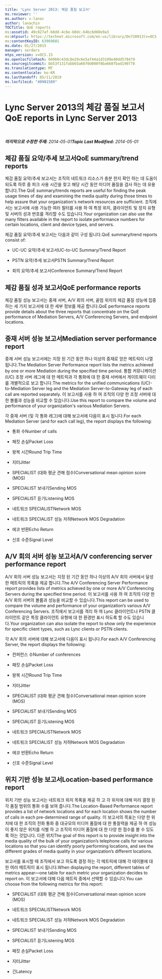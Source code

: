 ```yaml
---
title: 'Lync Server 2013: 체감 품질 보고서'
ms.reviewer: ''
ms.author: v-lanac
author: lanachin
TOCTitle: QoE reports
ms:assetid: 49c827af-b8dd-4c6e-b0dc-b4bc6d60e9a3
ms:mtpsurl: https://technet.microsoft.com/en-us/library/Dn720913(v=OCS.15)
ms:contentKeyID: 63969601
ms.date: 01/27/2015
manager: serdars
mtps_version: v=OCS.15
ms.openlocfilehash: 04960c43dc8e29c6e5af44a1d3109e40dd578479
ms.sourcegitcommit: bb53f131fabb03a66f0d000f8ba668fbad190778
ms.translationtype: MT
ms.contentlocale: ko-KR
ms.lasthandoff: 05/11/2019
ms.locfileid: "40981589"
---
```

<div data-xmlns="http://www.w3.org/1999/xhtml">

<div class="topic" data-xmlns="http://www.w3.org/1999/xhtml" data-msxsl="urn:schemas-microsoft-com:xslt" data-cs="http://msdn.microsoft.com/en-us/">

<div data-asp="http://msdn2.microsoft.com/asp">

# <a name="qoe-reports-in-lync-server-2013"></a><span data-ttu-id="1ff84-102">Lync Server 2013의 체감 품질 보고서</span><span class="sxs-lookup"><span data-stu-id="1ff84-102">QoE reports in Lync Server 2013</span></span>

</div>

<div id="mainSection">

<div id="mainBody">

<span> </span>

<span data-ttu-id="1ff84-103">_**마지막으로 수정한 주제:** 2014-05-01_</span><span class="sxs-lookup"><span data-stu-id="1ff84-103">_**Topic Last Modified:** 2014-05-01_</span></span>

<div>

## <a name="qoe-summarytrend-reports"></a><span data-ttu-id="1ff84-104">체감 품질 요약/추세 보고서</span><span class="sxs-lookup"><span data-stu-id="1ff84-104">QoE summary/trend reports</span></span>

<span data-ttu-id="1ff84-105">체감 품질 요약/추세 보고서는 조직의 네트워크 리소스가 충분 한지 확인 하는 데 도움이 되도록 하루 중 피크 사용 시간을 찾고 해당 시간 동안 미디어 품질을 검사 하는 데 유용 합니다.</span><span class="sxs-lookup"><span data-stu-id="1ff84-105">The QoE summary/trends reports are useful for finding the peak usage times of day and examining the media quality during those times to help assure that your organization's network resources are sufficient.</span></span> <span data-ttu-id="1ff84-106">조직에서는 보고서에 사용 가능한 여러 필터를 사용 하 여 특정 위치, 클라이언트 및 장치 유형 및 서버의 성과 번호를 격리할 수도 있습니다.</span><span class="sxs-lookup"><span data-stu-id="1ff84-106">Your organization can also use the many filters available in the report to isolate performance numbers for certain locations, client and device types, and servers.</span></span>

<span data-ttu-id="1ff84-107">체감 품질 요약/추세 보고서는 다음과 같이 구성 됩니다.</span><span class="sxs-lookup"><span data-stu-id="1ff84-107">QoE summary/trend reports consist of:</span></span>

  - <span data-ttu-id="1ff84-108">UC-UC 요약/추세 보고서</span><span class="sxs-lookup"><span data-stu-id="1ff84-108">UC-to-UC Summary/Trend Report</span></span>

  - <span data-ttu-id="1ff84-109">PSTN 요약/추세 보고서</span><span class="sxs-lookup"><span data-stu-id="1ff84-109">PSTN Summary/Trend Report</span></span>

  - <span data-ttu-id="1ff84-110">회의 요약/추세 보고서</span><span class="sxs-lookup"><span data-stu-id="1ff84-110">Conference Summary/Trend Report</span></span>

</div>

<div>

## <a name="qoe-performance-reports"></a><span data-ttu-id="1ff84-111">체감 품질 성과 보고서</span><span class="sxs-lookup"><span data-stu-id="1ff84-111">QoE performance reports</span></span>

<span data-ttu-id="1ff84-112">체감 품질 성능 보고서는 중재 서버, A/V 회의 서버, 끝점 위치의 체감 품질 성능에 집중 하는 세 가지 보고서에 대 한 세부 정보를 제공 합니다.</span><span class="sxs-lookup"><span data-stu-id="1ff84-112">QoE performance reports provide details about the three reports that concentrate on the QoE performance of Mediation Servers, A/V Conferencing Servers, and endpoint locations.</span></span>

</div>

<div>

## <a name="mediation-server-performance-report"></a><span data-ttu-id="1ff84-113">중재 서버 성능 보고서</span><span class="sxs-lookup"><span data-stu-id="1ff84-113">Mediation server performance report</span></span>

<span data-ttu-id="1ff84-114">중재 서버 성능 보고서에는 지정 된 기간 동안 하나 이상의 중재로 얻은 메트릭이 나열 됩니다.</span><span class="sxs-lookup"><span data-stu-id="1ff84-114">The Mediation Server Performance report lists the metrics achieved by one or more Mediation during the specified time period.</span></span> <span data-ttu-id="1ff84-115">통합 커뮤니케이션 (UC) 조정 서버 레그에 대 한 메트릭과 각 통화에 대 한 중재 서버에서 게이트웨이 다리를 개별적으로 보고 합니다.</span><span class="sxs-lookup"><span data-stu-id="1ff84-115">The metrics for the unified communications (UC)-to-Mediation Server leg and the Mediation Server-to-Gateway leg of each call are reported separately.</span></span> <span data-ttu-id="1ff84-116">이 보고서를 사용 하 여 조직의 다양 한 조정 서버에 대 한 볼륨과 성능을 비교할 수 있습니다.</span><span class="sxs-lookup"><span data-stu-id="1ff84-116">Use this report to compare the volume and performance of your organization's various Mediation Servers.</span></span>

<span data-ttu-id="1ff84-117">각 중재 서버 (및 각 통화 레그)에 대해 보고서에 다음이 표시 됩니다.</span><span class="sxs-lookup"><span data-stu-id="1ff84-117">For each Mediation Server (and for each call leg), the report displays the following:</span></span>

  - <span data-ttu-id="1ff84-118">통화 수</span><span class="sxs-lookup"><span data-stu-id="1ff84-118">Number of calls</span></span>

  - <span data-ttu-id="1ff84-119">패킷 손실</span><span class="sxs-lookup"><span data-stu-id="1ff84-119">Packet Loss</span></span>

  - <span data-ttu-id="1ff84-120">왕복 시간</span><span class="sxs-lookup"><span data-stu-id="1ff84-120">Round Trip Time</span></span>

  - <span data-ttu-id="1ff84-121">지터</span><span class="sxs-lookup"><span data-stu-id="1ff84-121">Jitter</span></span>

  - <span data-ttu-id="1ff84-122">SPECIALIST (대화 평균 견해 점수)</span><span class="sxs-lookup"><span data-stu-id="1ff84-122">Conversational mean opinion score (MOS)</span></span>

  - <span data-ttu-id="1ff84-123">SPECIALIST 보내기</span><span class="sxs-lookup"><span data-stu-id="1ff84-123">Sending MOS</span></span>

  - <span data-ttu-id="1ff84-124">SPECIALIST 듣기</span><span class="sxs-lookup"><span data-stu-id="1ff84-124">Listening MOS</span></span>

  - <span data-ttu-id="1ff84-125">네트워크 SPECIALIST</span><span class="sxs-lookup"><span data-stu-id="1ff84-125">Network MOS</span></span>

  - <span data-ttu-id="1ff84-126">네트워크 SPECIALIST 성능 저하</span><span class="sxs-lookup"><span data-stu-id="1ff84-126">Network MOS Degradation</span></span>

  - <span data-ttu-id="1ff84-127">에코 반환</span><span class="sxs-lookup"><span data-stu-id="1ff84-127">Echo Return</span></span>

  - <span data-ttu-id="1ff84-128">신호 수준</span><span class="sxs-lookup"><span data-stu-id="1ff84-128">Signal Level</span></span>

</div>

<div>

## <a name="av-conferencing-server-performance-report"></a><span data-ttu-id="1ff84-129">A/V 회의 서버 성능 보고서</span><span class="sxs-lookup"><span data-stu-id="1ff84-129">A/V conferencing server performance report</span></span>

<span data-ttu-id="1ff84-130">A/V 회의 서버 성능 보고서는 지정 된 기간 동안 하나 이상의 A/V 회의 서버에서 달성 한 메트릭의 목록을 제공 합니다.</span><span class="sxs-lookup"><span data-stu-id="1ff84-130">The A/V Conferencing Server Performance report provides lists of metrics achieved by one or more A/V Conferencing Servers during the specified time period.</span></span> <span data-ttu-id="1ff84-131">이 보고서를 사용 하 여 조직의 다양 한 A/V 회의 서버의 볼륨과 성능을 비교할 수 있습니다.</span><span class="sxs-lookup"><span data-stu-id="1ff84-131">This report can be used to compare the volume and performance of your organization’s various A/V Conferencing Servers.</span></span> <span data-ttu-id="1ff84-132">조직에서 보고서를 격리 하 여 Lync 클라이언트나 PSTN 클라이언트 같은 특정 클라이언트 유형에 대 한 환경만 표시 하도록 할 수도 있습니다.</span><span class="sxs-lookup"><span data-stu-id="1ff84-132">Your organization can also isolate the report to show only the experience for specific client types, such as Lync clients or PSTN clients.</span></span>

<span data-ttu-id="1ff84-133">각 A/V 회의 서버에 대해 보고서에 다음이 표시 됩니다.</span><span class="sxs-lookup"><span data-stu-id="1ff84-133">For each A/V Conferencing Server, the report displays the following:</span></span>

  - <span data-ttu-id="1ff84-134">컨퍼런스 수</span><span class="sxs-lookup"><span data-stu-id="1ff84-134">Number of conferences</span></span>

  - <span data-ttu-id="1ff84-135">패킷 손실</span><span class="sxs-lookup"><span data-stu-id="1ff84-135">Packet Loss</span></span>

  - <span data-ttu-id="1ff84-136">왕복 시간</span><span class="sxs-lookup"><span data-stu-id="1ff84-136">Round Trip Time</span></span>

  - <span data-ttu-id="1ff84-137">지터</span><span class="sxs-lookup"><span data-stu-id="1ff84-137">Jitter</span></span>

  - <span data-ttu-id="1ff84-138">SPECIALIST (대화 평균 견해 점수)</span><span class="sxs-lookup"><span data-stu-id="1ff84-138">Conversational mean opinion score (MOS)</span></span>

  - <span data-ttu-id="1ff84-139">SPECIALIST 보내기</span><span class="sxs-lookup"><span data-stu-id="1ff84-139">Sending MOS</span></span>

  - <span data-ttu-id="1ff84-140">SPECIALIST 듣기</span><span class="sxs-lookup"><span data-stu-id="1ff84-140">Listening MOS</span></span>

  - <span data-ttu-id="1ff84-141">네트워크 SPECIALIST</span><span class="sxs-lookup"><span data-stu-id="1ff84-141">Network MOS</span></span>

  - <span data-ttu-id="1ff84-142">네트워크 SPECIALIST 성능 저하</span><span class="sxs-lookup"><span data-stu-id="1ff84-142">Network MOS Degradation</span></span>

  - <span data-ttu-id="1ff84-143">에코 반환</span><span class="sxs-lookup"><span data-stu-id="1ff84-143">Echo Return</span></span>

  - <span data-ttu-id="1ff84-144">신호 수준</span><span class="sxs-lookup"><span data-stu-id="1ff84-144">Signal Level</span></span>

</div>

<div>

## <a name="location-based-performance-report"></a><span data-ttu-id="1ff84-145">위치 기반 성능 보고서</span><span class="sxs-lookup"><span data-stu-id="1ff84-145">Location-based performance report</span></span>

<span data-ttu-id="1ff84-146">위치 기반 성능 보고서는 네트워크 위치 목록을 제공 하 고 각 위치에 대해 미리 결정 된 각 품질 범위의 통화 수를 보여 줍니다.</span><span class="sxs-lookup"><span data-stu-id="1ff84-146">The Location-Based Performance report provides a list of network locations and for each location shows the number of calls in each pre-determined range of quality.</span></span> <span data-ttu-id="1ff84-147">이 보고서의 목표는 다양 한 위치에 대 한 조직의 전화 통화 중 대규모의 미디어 품질에 대 한 통찰력을 제공 하 여 성능이 좋지 않은 위치를 식별 하 고 조직의 미디어 품질에 대 한 다양 한 점수를 볼 수 있도록 하는 것입니다. 다른 위치</span><span class="sxs-lookup"><span data-stu-id="1ff84-147">The goal of this report is to provide insight into the media quality of the bulk of your organization’s telephone calls for various locations so that you can identify poorly performing locations, and see the different grades of media quality in your organization’s different locations.</span></span>

<span data-ttu-id="1ff84-148">보고서를 표시할 때 조직에서 보고 하도록 결정 하는 각 메트릭에 대해 각 테이블에 대 한 여러 메트릭이 표시 됩니다.</span><span class="sxs-lookup"><span data-stu-id="1ff84-148">When displaying the report, different tables of metrics appear—one table for each metric your organization decides to report on.</span></span> <span data-ttu-id="1ff84-149">이 보고서에 대해 다음 메트릭 중에서 선택할 수 있습니다.</span><span class="sxs-lookup"><span data-stu-id="1ff84-149">You can choose from the following metrics for this report:</span></span>

  - <span data-ttu-id="1ff84-150">SPECIALIST (대화 평균 견해 점수)</span><span class="sxs-lookup"><span data-stu-id="1ff84-150">Conversational mean opinion score (MOS)</span></span>

  - <span data-ttu-id="1ff84-151">네트워크 SPECIALIST</span><span class="sxs-lookup"><span data-stu-id="1ff84-151">Network MOS</span></span>

  - <span data-ttu-id="1ff84-152">네트워크 SPECIALIST 성능 저하</span><span class="sxs-lookup"><span data-stu-id="1ff84-152">Network MOS Degradation</span></span>

  - <span data-ttu-id="1ff84-153">SPECIALIST 보내기</span><span class="sxs-lookup"><span data-stu-id="1ff84-153">Sending MOS</span></span>

  - <span data-ttu-id="1ff84-154">SPECIALIST 듣기</span><span class="sxs-lookup"><span data-stu-id="1ff84-154">Listening MOS</span></span>

  - <span data-ttu-id="1ff84-155">패킷 손실</span><span class="sxs-lookup"><span data-stu-id="1ff84-155">Packet Loss</span></span>

  - <span data-ttu-id="1ff84-156">지터</span><span class="sxs-lookup"><span data-stu-id="1ff84-156">Jitter</span></span>

  - <span data-ttu-id="1ff84-157">긴</span><span class="sxs-lookup"><span data-stu-id="1ff84-157">Latency</span></span>

</div>

</div>

<span> </span>

</div>

</div>

</div>

